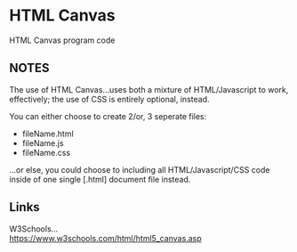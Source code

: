 # HTML Canvas
HTML Canvas program code

## NOTES

The use of HTML Canvas...uses both a mixture of HTML/Javascript to work, effectively; the use of CSS is entirely optional, instead. 

You can either choose to create 2/or, 3 seperate files:
- fileName.html
- fileName.js
- fileName.css  

...or else, you could choose to including all HTML/Javascript/CSS code inside of one single [.html] document file instead.  

## Links

W3Schools...  
https://www.w3schools.com/html/html5_canvas.asp  


